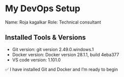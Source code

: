 # My DevOps Setup

Name: Roja kagalkar
Role: Technical consultant 

## Installed Tools & Versions
- Git version: git version 2.49.0.windows.1
- Docker version: Docker version 28.1.1, build 4eba377
- VS code version:  1.101.0 

✅ I have installed Git and Docker and I’m ready to begin
